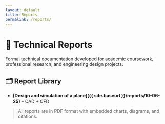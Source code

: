 ```yaml
---
layout: default
title: Reports
permalink: /reports/
---
```


# 📄 Technical Reports

Formal technical documentation developed for academic coursework, professional research, and engineering design projects.

## 🗂️ Report Library

- **[Design and simulation of a plane]({{ site.baseurl }}/reports/10-06-25)** – CAD + CFD

> All reports are in PDF format with embedded charts, diagrams, and citations.

